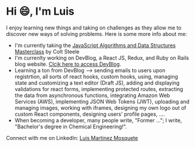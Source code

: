 # Hi :smile:, I'm Luis

I enjoy learning new things and taking on challenges as they allow me to discover new ways of solving problems. Here is some more info about me:
* I'm currently taking the [JavaScript Algorithms and Data Structures Masterclass](https://www.udemy.com/course/js-algorithms-and-data-structures-masterclass/) by Colt Steele
* I'm currenlty working on DevBlog, a React JS, Redux, and Ruby on Rails blog website. [Clcik here to access DevBlog](https://luisdevblog.netlify.app/). 
* Learning a ton from DevBlog --> sending emails to users upon registrtion, all sorts of react hooks, custom hooks, using, managing state and customizing a text editor (Draft JS), adding and displaying validations for react forms, implementing protected routes, extracting the data from asynchronous functions, integrating Amazon Web Services (AWS), implementing JSON Web Tokens (JWT), uploading and managing images, working with iframes, designing my own logo out of custom React components, designing users' profile pages, ....
* When becoming a developer, many people write, "Former ..."; I write, "Bachelor's degree in Chemical Engineering!".

Connect with me on LinkedIn: [Luis Martinez Mosquete](https://www.linkedin.com/in/luis-martinez-mosquete/)

